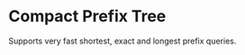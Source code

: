 # Compact Prefix Tree

Supports very fast shortest, exact and longest prefix queries.

```csharp

```